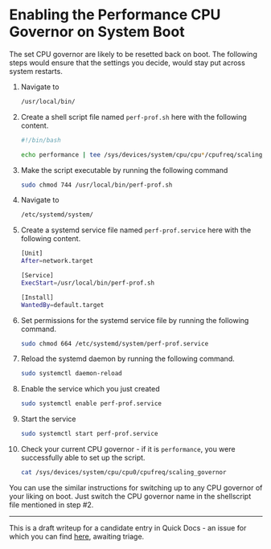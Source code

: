 # Enabling the Performance CPU Governor on System Boot

The set CPU governor are likely to be resetted back on boot. The following steps would ensure that the settings you decide, would stay put across system restarts.

1.  Navigate to   
    ``` bash
    /usr/local/bin/
    ```
2.  Create a shell script file named `perf-prof.sh` here with the following content.  
    ``` bash
    #!/bin/bash
    
    echo performance | tee /sys/devices/system/cpu/cpu*/cpufreq/scaling_governor
    ```
3.  Make the script executable by running the following command
    ``` bash
    sudo chmod 744 /usr/local/bin/perf-prof.sh
    ```
4.  Navigate to
    ``` bash
    /etc/systemd/system/
    ```
5.  Create a systemd service file named `perf-prof.service` here with the following content.
    ``` bash
    [Unit]
    After=network.target
    
    [Service]
    ExecStart=/usr/local/bin/perf-prof.sh
    
    [Install]
    WantedBy=default.target
    ```
6.  Set permissions for the systemd service file by running the following command.
    ``` bash
    sudo chmod 664 /etc/systemd/system/perf-prof.service
    ```
7.  Reload the systemd daemon by running the following command.
    ``` bash
    sudo systemctl daemon-reload
    ```
8.  Enable the service which you just created
    ``` bash
    sudo systemctl enable perf-prof.service
    ```
9.  Start the service
    ``` bash
    sudo systemctl start perf-prof.service
    ```
10. Check your current CPU governor - if it is `performance`, you were successfully able to set up the script.
    ``` bash
    cat /sys/devices/system/cpu/cpu0/cpufreq/scaling_governor
    ```

You can use the similar instructions for switching up to any CPU governor of your liking on boot. Just switch the CPU governor name in the shellscript file mentioned in step #2.

---

This is a draft writeup for a candidate entry in Quick Docs - an issue for which you can find [here](https://pagure.io/fedora-docs/quick-docs/issue/292), awaiting triage.